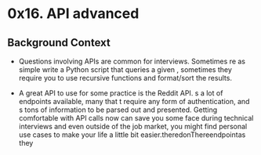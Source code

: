 # 0x16. API advanced

## Background Context
* Questions involving APIs are common for interviews. Sometimes re as simple write a Python script that queries a given , sometimes they require you to use recursive functions and format/sort the results.

* A great API to use for some practice is the Reddit API. s a lot of endpoints available, many that t require any form of authentication, and s tons of information to be parsed out and presented. Getting comfortable with API calls now can save you some face during technical interviews and even outside of the job market, you might find personal use cases to make your life a little bit easier.theredonThereendpointas they